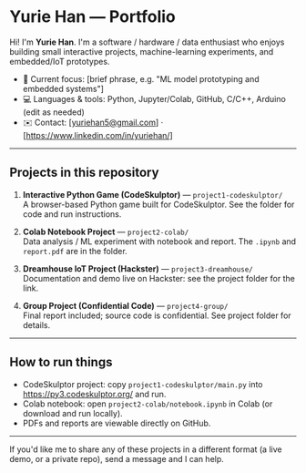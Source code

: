 # Yurie Han — Portfolio

Hi! I'm **Yurie Han**. I'm a software / hardware / data enthusiast who enjoys building small interactive projects, machine-learning experiments, and embedded/IoT prototypes.

- 🔭 Current focus: [brief phrase, e.g. "ML model prototyping and embedded systems"]
- 💻 Languages & tools: Python, Jupyter/Colab, GitHub, C/C++, Arduino (edit as needed)
- ✉️ Contact: [yuriehan5@gmail.com] · [https://www.linkedin.com/in/yuriehan/]

---

## Projects in this repository

1. **Interactive Python Game (CodeSkulptor)** — `project1-codeskulptor/`  
   A browser-based Python game built for CodeSkulptor. See the folder for code and run instructions.

2. **Colab Notebook Project** — `project2-colab/`  
   Data analysis / ML experiment with notebook and report. The `.ipynb` and `report.pdf` are in the folder.

3. **Dreamhouse IoT Project (Hackster)** — `project3-dreamhouse/`  
   Documentation and demo live on Hackster: see the project folder for the link.

4. **Group Project (Confidential Code)** — `project4-group/`  
   Final report included; source code is confidential. See project folder for details.

---

## How to run things
- CodeSkulptor project: copy `project1-codeskulptor/main.py` into https://py3.codeskulptor.org/ and run.  
- Colab notebook: open `project2-colab/notebook.ipynb` in Colab (or download and run locally).  
- PDFs and reports are viewable directly on GitHub.

---

If you'd like me to share any of these projects in a different format (a live demo, or a private repo), send a message and I can help.
